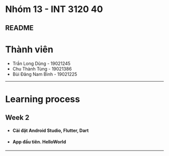 # Nhóm 13 - INT 3120 40

## README    

# Thành viên
* Trần Long Dũng - 19021245
* Chu Thành Tùng - 19021386
* Bùi Đăng Nam Bình - 19021225

----

# Learning process

## Week 2

* #### Cài đặt Android Studio, Flutter, Dart
* #### App đầu tiên. HelloWorld

----
